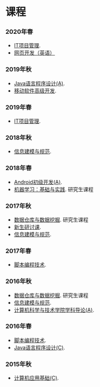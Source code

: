 # 课程

### 2020年春

- [IT项目管理](../cn/courses/2020Spring-InformationTechnologyProjectManagement-cn.md).
- [网页开发（英语）](../en/courses/2020Spring-WebDevelopment.md)

### 2019年秋

- [Java语言程序设计(A)](../cn/courses/2019Fall-JavaProgramming-cn.md).
- [移动软件高级开发](../cn/courses/2019Fall-MobileSoftwareAdvancedDevelopment-cn.md).

### 2019年春

- [IT项目管理](../cn/courses/2019Spring-InformationTechnologyProjectManagement-cn.md).

### 2018年秋

- [信息建模与规范](../cn/courses/2018Fall-InformationModellingAndSpecification-cn.md).

### 2018年春

- [Android初级开发(A)](../cn/courses/2018Spring-AndroidProgramming-cn.md).
- [机器学习：基础与实践](../cn/courses/2018Spring-MachineLearning-cn.md). 研究生课程

### 2017年秋

- [数据仓库与数据挖掘](../cn/courses/2017Fall-DataMining-cn.md). 研究生课程
- [新生研讨课](../cn/courses/2017Fall-FreshmanSeminar-cn.md).
- [信息建模与规范](../cn/courses/2017Fall-InformationModellingAndSpecification-cn.md).

### 2017年春

- [脚本编程技术](../cn/courses/2017Spring-ScriptProgramming-cn.md).

### 2016年秋

- [数据仓库与数据挖掘](../cn/courses/2016Fall-DataMining-cn.md). 研究生课程
- [信息建模与规范](../cn/courses/2016Fall-InformationModellingAndSpecification-cn.md).
- [计算机科学与技术学院学科导论(A)](../cn/courses/2016Fall-IntroductionToSoftwareEngineering-cn.md).

### 2016年春

- [脚本编程技术](../cn/courses/2016Spring-ScriptProgramming-cn.md).
- [Java语言程序设计(C)](../cn/courses/2016Spring-JavaProgramming-cn.md).

### 2015年秋

- [计算机应用基础(C)](../cn/courses/2015Fall-IntroductionToComputer-cn.md).

